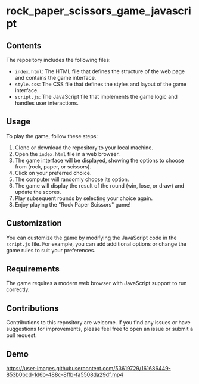 # rock_paper_scissors_game_javascript

## Contents
The repository includes the following files:

- `index.html`: The HTML file that defines the structure of the web page and contains the game interface.
- `style.css`: The CSS file that defines the styles and layout of the game interface.
- `script.js`: The JavaScript file that implements the game logic and handles user interactions.

## Usage
To play the game, follow these steps:

1. Clone or download the repository to your local machine.
2. Open the `index.html` file in a web browser.
3. The game interface will be displayed, showing the options to choose from (rock, paper, or scissors).
4. Click on your preferred choice.
5. The computer will randomly choose its option.
6. The game will display the result of the round (win, lose, or draw) and update the scores.
7. Play subsequent rounds by selecting your choice again.
8. Enjoy playing the "Rock Paper Scissors" game!

## Customization
You can customize the game by modifying the JavaScript code in the `script.js` file. For example, you can add additional options or change the game rules to suit your preferences.

## Requirements
The game requires a modern web browser with JavaScript support to run correctly.

## Contributions
Contributions to this repository are welcome. If you find any issues or have suggestions for improvements, please feel free to open an issue or submit a pull request.

## Demo

https://user-images.githubusercontent.com/53619729/161686449-853b0bcd-1d6b-488c-8ffb-fa5508da29df.mp4
